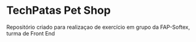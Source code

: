 # TechPatas Pet Shop
 Repositório criado para realizaçao de exercício em grupo da FAP-Softex, turma de Front End 
